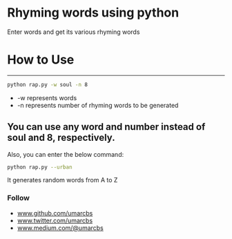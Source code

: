 # Rhyming words using python
Enter words and get its various rhyming words

# How to Use
--------------------------------------------------------------------
```sh
python rap.py -w soul -n 8
```
- -w represents words
- -n represents number of rhyming words to be generated

You can use any word and number instead of soul and 8, respectively.
--------------------------------------------------------------------
Also, you can enter the below command:
```sh
python rap.py --urban
```

It generates random words from A to Z

### Follow
- www.github.com/umarcbs
- www.twitter.com/umarcbs
- www.medium.com/@umarcbs
